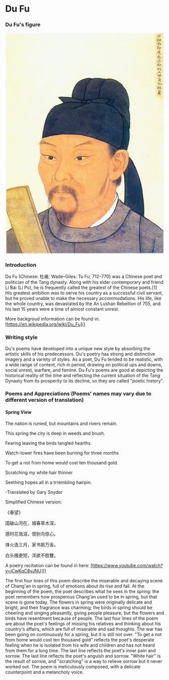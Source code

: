 # Du Fu

### Du Fu's figure

![](Dufu.jpg)

### Introduction

Du Fu (Chinese: 杜甫; Wade–Giles: Tu Fu; 712–770) was a Chinese poet and politician of the Tang dynasty. Along with his elder contemporary and friend Li Bai (Li Po), he is frequently called the greatest of the Chinese poets.[1] His greatest ambition was to serve his country as a successful civil servant, but he proved unable to make the necessary accommodations. His life, like the whole country, was devastated by the An Lushan Rebellion of 755, and his last 15 years were a time of almost constant unrest. 

More backgroud information can be found in: [https://en.wikipedia.org/wiki/Du_Fu]()

### Writing style

Du's poems have developed into a unique new style by absorbing the artistic skills of his predecessors. Du's poetry has strong and distinctive imagery and a variety of styles. As a poet, Du Fu tended to be realistic, with a wide range of content, rich in period, drawing on political ups and downs, social unrest, warfare, and famine. Du Fu's poems are good at depicting the historical reality of the time and reflecting the current situation of the Tang Dynasty from its prosperity to its decline, so they are called "poetic history".


### Poems and Appreciations (Poems' names may vary due to different version of translation)

#### Spring View

The nation is runied,   but mountains and rivers remain.

This spring the city    is deep in weeds and brush.

Fearing leaving    the birds tangled hearths.

Watch-tower fires    have been burning for three months

To get a not from home    would cost ten thousand gold.

Scratching my    white hair thinner

Seething hopes    all in a trrembling hairpin.


-Translated by Gary Snyder

Simplified Chinese version:

《春望》

国破山河在，城春草木深。

感时花溅泪，恨别鸟惊心。

烽火连三月，家书抵万金。

白头搔更短，浑欲不胜簪。


A poetry recitation can be found in here: [https://www.youtube.com/watch?v=iCwKqC8vJNU]()


The first four lines of this poem describe the miserable and decaying scene of Chang'an in spring, full of emotions about its rise and fall. At the beginning of the poem, the poet describes what he sees in the spring: the poet remembers how prosperous Chang'an used to be in spring, but that scene is gone today. The flowers in spring were originally delicate and bright, and their fragrance was charming; the birds in spring should be cheering and singing pleasantly, giving people pleasure, but the flowers and birds have resentment because of people. The last four lines of the poem are about the poet's feelings of missing his relatives and thinking about his country's affairs, which are full of miserable and sad thoughts. The war has been going on continuously for a spring, but it is still not over. "To get a not from home would cost ten thousand gold" reflects the poet's desperate feeling when he is isolated from his wife and children and has not heard from them for a long time. The last line reflects the poet's inner pain and sorrow. The last line reflects the poet's anguish and sorrow. "White hair" is the result of sorrow, and "scratching" is a way to relieve sorrow but it never worked out. The poem is meticulously composed, with a delicate counterpoint and a melancholy voice.

